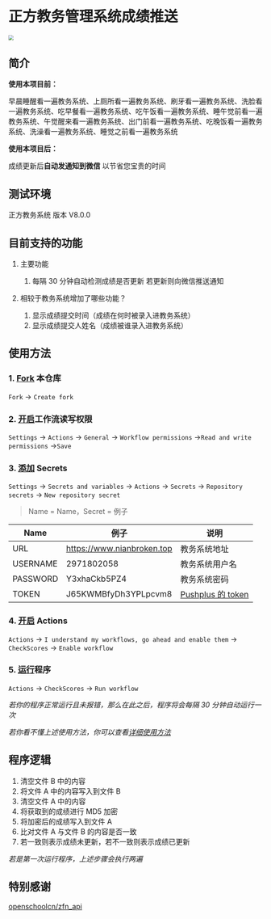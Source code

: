 # 正方教务管理系统成绩推送

<img src="https://cdn.jsdelivr.net/gh/NianBroken/ZFCheckScores/img/19.png" style="zoom:60%;" />

## 简介

**使用本项目前：**

早晨睡醒看一遍教务系统、上厕所看一遍教务系统、刷牙看一遍教务系统、洗脸看一遍教务系统、吃早餐看一遍教务系统、吃午饭看一遍教务系统、睡午觉前看一遍教务系统、午觉醒来看一遍教务系统、出门前看一遍教务系统、吃晚饭看一遍教务系统、洗澡看一遍教务系统、睡觉之前看一遍教务系统

**使用本项目后：**

成绩更新后**自动发通知到微信** 以节省您宝贵的时间

## 测试环境

正方教务系统 版本 V8.0.0

## 目前支持的功能

1. 主要功能

   1. 每隔 30 分钟自动检测成绩是否更新 若更新则向微信推送通知

2. 相较于教务系统增加了哪些功能？

   1. 显示成绩提交时间（成绩在何时被录入进教务系统）
   2. 显示成绩提交人姓名（成绩被谁录入进教务系统）

## 使用方法

### 1. [Fork](https://github.com/NianBroken/ZFCheckScores/fork "Fork") 本仓库

`Fork` → `Create fork`

### 2. [开启](https://github.com/kekeaiaixueer/ZFCheckScores/settings/actions "开启")工作流读写权限

`Settings` → `Actions` → `General` → `Workflow permissions` →`Read and write permissions` →`Save`

### 3. [添加](https://github.com/kekeaiaixueer/ZFCheckScores/settings/secrets/actions "添加") Secrets

`Settings` → `Secrets and variables` → `Actions` → `Secrets` → `Repository secrets` → `New repository secret`

> Name = Name，Secret = 例子

| Name     | 例子                       | 说明                                                                                                                 |
| -------- | -------------------------- | -------------------------------------------------------------------------------------------------------------------- |
| URL      | https://www.nianbroken.top | 教务系统地址                                                                                                         |
| USERNAME | 2971802058                 | 教务系统用户名                                                                                                       |
| PASSWORD | Y3xhaCkb5PZ4               | 教务系统密码                                                                                                         |
| TOKEN    | J65KWMBfyDh3YPLpcvm8       | [Pushplus 的 token](https://www.pushplus.plus/doc/guide/openApi.html#_1-%E8%8E%B7%E5%8F%96token "Pushplus 的 token") |

### 4. [开启](https://github.com/kekeaiaixueer/ZFCheckScores/actions "开启") Actions

`Actions` → `I understand my workflows, go ahead and enable them` → `CheckScores` → `Enable workflow`

### 5. [运行](https://github.com/kekeaiaixueer/ZFCheckScores/actions/workflows/main.yml "运行")程序

`Actions` → `CheckScores` → `Run workflow`

_若你的程序正常运行且未报错，那么在此之后，程序将会每隔 30 分钟自动运行一次_

_若你看不懂上述使用方法，你可以查看[详细使用方法](https://github.com/NianBroken/ZFCheckScores/blob/main/DetailedUsage.md "详细使用方法")_

## 程序逻辑

1. 清空文件 B 中的内容
2. 将文件 A 中的内容写入到文件 B
3. 清空文件 A 中的内容
4. 将获取到的成绩进行 MD5 加密
5. 将加密后的成绩写入到文件 A
6. 比对文件 A 与文件 B 的内容是否一致
7. 若一致则表示成绩未更新，若不一致则表示成绩已更新

_若是第一次运行程序，上述步骤会执行两遍_

## 特别感谢

[openschoolcn/zfn_api](https://github.com/openschoolcn/zfn_api "openschoolcn/zfn_api")
